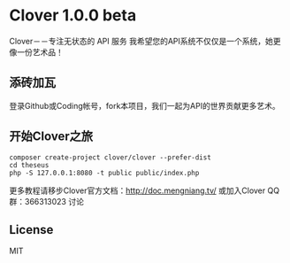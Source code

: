 Clover 1.0.0 beta
=======================================


Clover－－专注无状态的 API 服务
我希望您的API系统不仅仅是一个系统，她更像一份艺术品！


## 添砖加瓦

登录Github或Coding帐号，fork本项目，我们一起为API的世界贡献更多艺术。


## 开始Clover之旅

```shell
composer create-project clover/clover --prefer-dist
cd theseus
php -S 127.0.0.1:8080 -t public public/index.php
```

更多教程请移步Clover官方文档：http://doc.mengniang.tv/
或加入Clover QQ群：366313023 讨论



## License

MIT